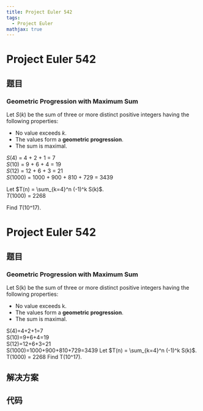 ```yaml
---
title: Project Euler 542
tags:
  - Project Euler
mathjax: true
---
```

<escape><!-- more --></escape>
    
# Project Euler 542
## 题目
### Geometric Progression with Maximum Sum

Let <var>S</var>(<var>k</var>) be the sum of three or more distinct positive integers having the following properties:
<ul><li>No value exceeds <var>k</var>.</li>
<li>The values form a <b>geometric progression</b>.</li>
<li>The sum is maximal.</li></ul><var>S</var>(4) = 4 + 2 + 1 = 7<br /><var>S</var>(10) = 9 + 6 + 4 = 19<br /><var>S</var>(12) = 12 + 6 + 3 = 21<br /><var>S</var>(1000) = 1000 + 900 + 810 + 729 = 3439

Let $T(n) = \sum_{k=4}^n (-1)^k S(k)$.<br /><var>T</var>(1000) = 2268

Find <var>T</var>(10^17).


# Project Euler 542
## 题目
### Geometric Progression with Maximum Sum

Let S(k) be the sum of three or more distinct positive integers having the following properties:
<ul>
<li>No value exceeds k.</li>
<li>The values form a <b>geometric progression</b>.</li>
<li>The sum is maximal.</li>
</ul>
S(4)=4+2+1=7<br>S(10)=9+6+4=19<br>S(12)=12+6+3=21<br>S(1000)=1000+900+810+729=3439
Let $T(n) = \sum_{k=4}^n (-1)^k S(k)$.<br>T(1000) = 2268
Find T(10^17).


## 解决方案


## 代码


